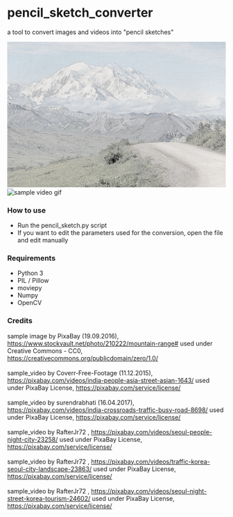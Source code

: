 # pencil_sketch_converter
a tool to convert images and videos into "pencil sketches"

![sample image](/output.jpg)
![sample video gif](/output.gif)

### How to use
* Run the pencil_sketch.py script
* If you want to edit the parameters used for the conversion, open the file and edit manually

### Requirements
* Python 3
* PIL / Pillow
* moviepy
* Numpy
* OpenCV

### Credits
sample image by PixaBay (19.09.2016), https://www.stockvault.net/photo/210222/mountain-range#
used under Creative Commons - CC0, https://creativecommons.org/publicdomain/zero/1.0/
<br><br>
sample_video by Coverr-Free-Footage (11.12.2015), https://pixabay.com/videos/india-people-asia-street-asian-1643/
used under PixaBay License, https://pixabay.com/service/license/
<br><br>
sample_video by surendrabhati (16.04.2017), https://pixabay.com/videos/india-crossroads-traffic-busy-road-8698/
used under PixaBay License, https://pixabay.com/service/license/
<br><br>
sample_video by RafterJr72 , https://pixabay.com/videos/seoul-people-night-city-23258/
used under PixaBay License, https://pixabay.com/service/license/
<br><br>
sample_video by RafterJr72 , https://pixabay.com/videos/traffic-korea-seoul-city-landscape-23863/
used under PixaBay License, https://pixabay.com/service/license/
<br><br>
sample_video by RafterJr72 , https://pixabay.com/videos/seoul-night-street-korea-tourism-24602/
used under PixaBay License, https://pixabay.com/service/license/
